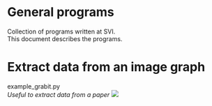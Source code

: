 # General programs
Collection of programs written at SVI.  
This document describes the programs.

# Extract data from an image graph
example_grabit.py  
*Useful to extract data from a paper*
![](https://codimd.math.cnrs.fr/uploads/upload_e7362a003d6e6e90be35dadceb74dc1a.jpg)
